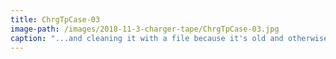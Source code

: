 ```yaml
---
title: ChrgTpCase-03
image-path: /images/2018-11-3-charger-tape/ChrgTpCase-03.jpg
caption: "...and cleaning it with a file because it's old and otherwise it's not easy to solder to."
---
```


